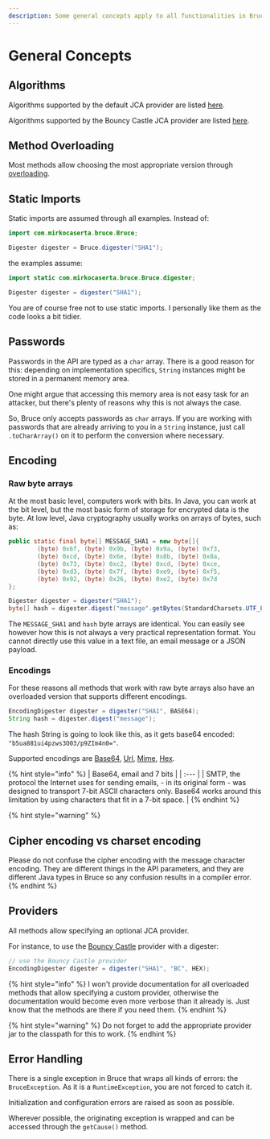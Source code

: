 ```yaml
---
description: Some general concepts apply to all functionalities in Bruce.
---
```


# General Concepts

## Algorithms

Algorithms supported by the default JCA provider are listed [here](https://docs.oracle.com/javase/10/docs/specs/security/standard-names.html).

Algorithms supported by the Bouncy Castle JCA provider are listed [here](https://www.bouncycastle.org/specifications.html).

## Method Overloading

Most methods allow choosing the most appropriate version through [overloading](https://www.w3schools.com/java/java_methods_overloading.asp).

## Static Imports

Static imports are assumed through all examples. Instead of:

```java
import com.mirkocaserta.bruce.Bruce;

Digester digester = Bruce.digester("SHA1");
```

the examples assume:

```java
import static com.mirkocaserta.bruce.Bruce.digester;

Digester digester = digester("SHA1");
```

You are of course free not to use static imports. I personally like them as the code looks a bit tidier.

## Passwords

Passwords in the API are typed as a `char` array. There is a good reason for this: depending on implementation specifics, `String` instances might be stored in a permanent memory area.

One might argue that accessing this memory area is not easy task for an attacker, but there's plenty of reasons why this is not always the case.

So, Bruce only accepts passwords as `char` arrays. If you are working with passwords that are already arriving to you in a `String` instance, just call `.toCharArray()` on it to perform the conversion where necessary.

## Encoding

### Raw byte arrays

At the most basic level, computers work with bits. In Java, you can work at the bit level, but the most basic form of storage for encrypted data is the byte. At low level, Java cryptography usually works on arrays of bytes, such as:

```java
public static final byte[] MESSAGE_SHA1 = new byte[]{
        (byte) 0x6f, (byte) 0x9b, (byte) 0x9a, (byte) 0xf3,
        (byte) 0xcd, (byte) 0x6e, (byte) 0x8b, (byte) 0x8a,
        (byte) 0x73, (byte) 0xc2, (byte) 0xcd, (byte) 0xce,
        (byte) 0xd3, (byte) 0x7f, (byte) 0xe9, (byte) 0xf5,
        (byte) 0x92, (byte) 0x26, (byte) 0xe2, (byte) 0x7d
};

Digester digester = digester("SHA1");
byte[] hash = digester.digest("message".getBytes(StandardCharsets.UTF_8));
```

The `MESSAGE_SHA1` and `hash` byte arrays are identical. You can easily see however how this is not always a very practical representation format. You cannot directly use this value in a text file, an email message or a JSON payload.

### Encodings

For these reasons all methods that work with raw byte arrays also have an overloaded version that supports different encodings.

```java
EncodingDigester digester = digester("SHA1", BASE64);
String hash = digester.digest("message");
```

The hash String is going to look like this, as it gets base64 encoded: `"b5ua881ui4pzws3O03/p9ZIm4n0="`.

Supported encodings are [Base64](https://en.wikipedia.org/wiki/Base64), [Url](https://en.wikipedia.org/wiki/Percent-encoding), [Mime](https://en.wikipedia.org/wiki/MIME), [Hex](https://en.wikipedia.org/wiki/Hexadecimal).

{% hint style="info" %}
| Base64, email and 7 bits |
| :--- |
| SMTP, the protocol the Internet uses for sending emails, - in its original form - was designed to transport 7-bit ASCII characters only. Base64 works around this limitation by using characters that fit in a 7-bit space. |
{% endhint %}

{% hint style="warning" %}
## Cipher encoding vs charset encoding

Please do not confuse the cipher encoding with the message character encoding. They are different things in the API parameters, and they are different Java types in Bruce so any confusion results in a compiler error.
{% endhint %}

## Providers

All methods allow specifying an optional JCA provider.

For instance, to use the [Bouncy Castle](https://www.bouncycastle.org/java.html) provider with a digester:

```java
// use the Bouncy Castle provider
EncodingDigester digester = digester("SHA1", "BC", HEX);
```

{% hint style="info" %}
I won't provide documentation for all overloaded methods that allow specifying a custom provider, otherwise the documentation would become even more verbose than it already is. Just know that the methods are there if you need them.
{% endhint %}

{% hint style="warning" %}
Do not forget to add the appropriate provider jar to the classpath for this to work.
{% endhint %}

## Error Handling

There is a single exception in Bruce that wraps all kinds of errors: the `BruceException`. As it is a `RuntimeException`, you are not forced to catch it.

Initialization and configuration errors are raised as soon as possible.

Wherever possible, the originating exception is wrapped and can be accessed through the `getCause()` method.

